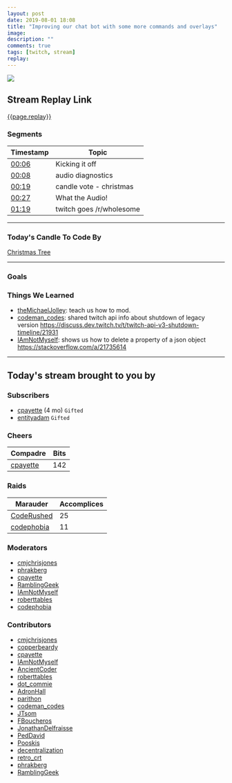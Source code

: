 ```yaml
---
layout: post
date: 2019-08-01 18:08
title: "Improving our chat bot with some more commands and overlays"
image:
description: ""
comments: true
tags: [twitch, stream]
replay:
---
```


<img src="{{page.image}}"/>

## Stream Replay Link

[{{page.replay}}]({{page.replay}})

<!--more-->

### Segments

| Timestamp | Topic
| ---       | ---
| [00:06]({{page.replay}}?t=407.457) | Kicking it off |
| [00:08]({{page.replay}}?t=528.745) | audio diagnostics |
| [00:19]({{page.replay}}?t=1185.723) | candle vote - christmas |
| [00:27]({{page.replay}}?t=1632.873) | What the Audio! |
| [01:19]({{page.replay}}?t=4747.694) | twitch goes /r/wholesome |

---

### Today's Candle To Code By

[Christmas Tree](https://amzn.to/2Djr7R0)

---

### Goals


### Things We Learned

- [theMichaelJolley](https://twitch.tv/themichaeljolley): teach us how to mod. 
- [codeman_codes](https://twitch.tv/codeman_codes): shared twitch api info about shutdown of legacy version https://discuss.dev.twitch.tv/t/twitch-api-v3-shutdown-timeline/21931 
- [IAmNotMyself](https://twitch.tv/iamnotmyself): shows us how to delete a property of a json object https://stackoverflow.com/a/21735614 

---

## Today's stream brought to you by

### Subscribers

- [cpayette](https://twitch.tv/cpayette) (4 mo) `Gifted`
- [entityadam](https://twitch.tv/entityadam) `Gifted`

### Cheers

| Compadre            | Bits        |
| ---                 | ---         |
| [cpayette](https://twitch.tv/cpayette) | 142 |

### Raids

| Marauder            | Accomplices |
| ---                 | ---         |
| [CodeRushed](https://twitch.tv/coderushed) | 25 |
| [codephobia](https://twitch.tv/codephobia) | 11 |

### Moderators

- [cmjchrisjones](https://twitch.tv/cmjchrisjones)
- [phrakberg](https://twitch.tv/phrakberg)
- [cpayette](https://twitch.tv/cpayette)
- [RamblingGeek](https://twitch.tv/ramblinggeek)
- [IAmNotMyself](https://twitch.tv/iamnotmyself)
- [roberttables](https://twitch.tv/roberttables)
- [codephobia](https://twitch.tv/codephobia)

### Contributors

- [cmjchrisjones](https://twitch.tv/cmjchrisjones)
- [copperbeardy](https://twitch.tv/copperbeardy)
- [cpayette](https://twitch.tv/cpayette)
- [IAmNotMyself](https://twitch.tv/iamnotmyself)
- [AncientCoder](https://twitch.tv/ancientcoder)
- [roberttables](https://twitch.tv/roberttables)
- [dot_commie](https://twitch.tv/dot_commie)
- [AdronHall](https://twitch.tv/adronhall)
- [parithon](https://twitch.tv/parithon)
- [codeman_codes](https://twitch.tv/codeman_codes)
- [JTsom](https://twitch.tv/jtsom)
- [FBoucheros](https://twitch.tv/fboucheros)
- [JonathanDelfraisse](https://twitch.tv/jonathandelfraisse)
- [PedDavid](https://twitch.tv/peddavid)
- [Pooskis](https://twitch.tv/pooskis)
- [decentralization](https://twitch.tv/decentralization)
- [retro_crt](https://twitch.tv/retro_crt)
- [phrakberg](https://twitch.tv/phrakberg)
- [RamblingGeek](https://twitch.tv/ramblinggeek)

